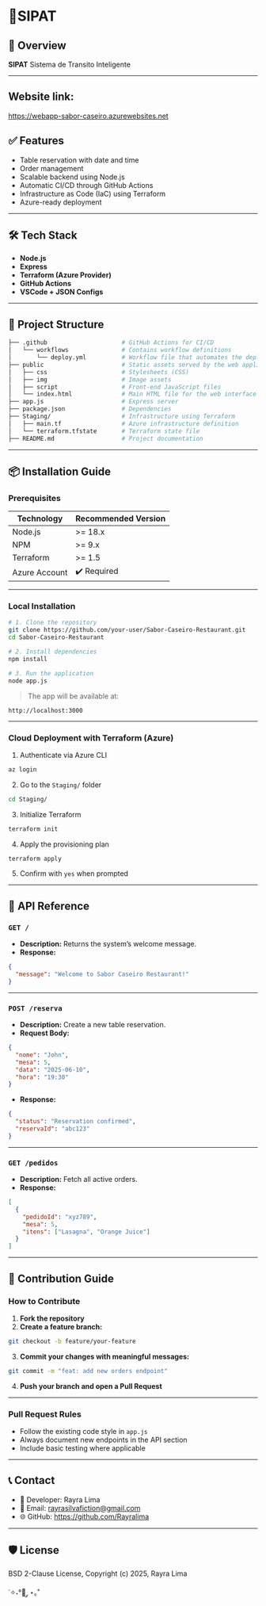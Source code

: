 # 🚦SIPAT

## 🧭 Overview

**SIPAT** Sistema de Transito Inteligente

---
## Website link:

https://webapp-sabor-caseiro.azurewebsites.net

## ✅ Features

- Table reservation with date and time
- Order management
- Scalable backend using Node.js
- Automatic CI/CD through GitHub Actions
- Infrastructure as Code (IaC) using Terraform
- Azure-ready deployment

---

## 🛠️ Tech Stack

- **Node.js**
- **Express**
- **Terraform (Azure Provider)**
- **GitHub Actions**
- **VSCode + JSON Configs**

---

## 📁 Project Structure
```bash
├── .github                     # GitHub Actions for CI/CD
│   └── workflows               # Contains workflow definitions
│       └── deploy.yml          # Workflow file that automates the deployment process
├── public                      # Static assets served by the web application
│   ├── css                     # Stylesheets (CSS)
│   ├── img                     # Image assets
│   ├── script                  # Front-end JavaScript files
│   └── index.html              # Main HTML file for the web interface
├── app.js                      # Express server
├── package.json                # Dependencies
├── Staging/                    # Infrastructure using Terraform
│   ├── main.tf                 # Azure infrastructure definition
│   └── terraform.tfstate       # Terraform state file
├── README.md                   # Project documentation
```

---

## 📦 Installation Guide

### Prerequisites

| Technology | Recommended Version |
|------------|---------------------|
| Node.js    | >= 18.x             |
| NPM        | >= 9.x              |
| Terraform  | >= 1.5              |
| Azure Account | ✔️ Required       |

---

### Local Installation

```bash
# 1. Clone the repository
git clone https://github.com/your-user/Sabor-Caseiro-Restaurant.git
cd Sabor-Caseiro-Restaurant

# 2. Install dependencies
npm install

# 3. Run the application
node app.js
```

> The app will be available at:
```
http://localhost:3000
```

---

### Cloud Deployment with Terraform (Azure)

1. Authenticate via Azure CLI  
```bash
az login
```

2. Go to the `Staging/` folder  
```bash
cd Staging/
```

3. Initialize Terraform  
```bash
terraform init
```

4. Apply the provisioning plan  
```bash
terraform apply
```
5. Confirm with `yes` when prompted

---

## 🔌 API Reference

### `GET /`

- **Description:** Returns the system’s welcome message.
- **Response:**
```json
{
  "message": "Welcome to Sabor Caseiro Restaurant!"
}
```

---

### `POST /reserva`

- **Description:** Create a new table reservation.
- **Request Body:**
```json
{
  "nome": "John",
  "mesa": 5,
  "data": "2025-06-10",
  "hora": "19:30"
}
```

- **Response:**
```json
{
  "status": "Reservation confirmed",
  "reservaId": "abc123"
}
```

---

### `GET /pedidos`

- **Description:** Fetch all active orders.
- **Response:**
```json
[
  {
    "pedidoId": "xyz789",
    "mesa": 5,
    "itens": ["Lasagna", "Orange Juice"]
  }
]
```

---

## 🤝 Contribution Guide

### How to Contribute

1. **Fork the repository**  
2. **Create a feature branch:**  
```bash
git checkout -b feature/your-feature
```
3. **Commit your changes with meaningful messages:**  
```bash
git commit -m "feat: add new orders endpoint"
```
4. **Push your branch and open a Pull Request**

---

### Pull Request Rules

- Follow the existing code style in `app.js`
- Always document new endpoints in the API section
- Include basic testing where applicable

---

## 📞 Contact
- 👤 Developer: Rayra Lima
- 📧 Email: rayrasilvafiction@gmail.com  
- 🌐 GitHub: https://github.com/Rayralima

---

## 🛡️ License

BSD 2-Clause License, Copyright (c) 2025, Rayra Lima


˙✧˖°🦊 ༘ ⋆｡˚
